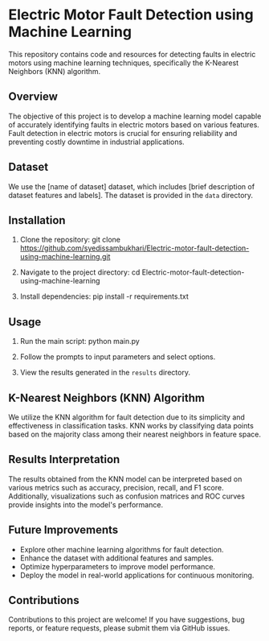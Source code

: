# Electric Motor Fault Detection using Machine Learning

This repository contains code and resources for detecting faults in electric motors using machine learning techniques, specifically the K-Nearest Neighbors (KNN) algorithm.

## Overview

The objective of this project is to develop a machine learning model capable of accurately identifying faults in electric motors based on various features. Fault detection in electric motors is crucial for ensuring reliability and preventing costly downtime in industrial applications.

## Dataset

We use the [name of dataset] dataset, which includes [brief description of dataset features and labels]. The dataset is provided in the `data` directory.

## Installation

1. Clone the repository:
git clone https://github.com/syedissambukhari/Electric-motor-fault-detection-using-machine-learning.git

2. Navigate to the project directory:
cd Electric-motor-fault-detection-using-machine-learning

3. Install dependencies:
pip install -r requirements.txt

## Usage

1. Run the main script:
python main.py

2. Follow the prompts to input parameters and select options.

3. View the results generated in the `results` directory.

## K-Nearest Neighbors (KNN) Algorithm

We utilize the KNN algorithm for fault detection due to its simplicity and effectiveness in classification tasks. KNN works by classifying data points based on the majority class among their nearest neighbors in feature space.

## Results Interpretation

The results obtained from the KNN model can be interpreted based on various metrics such as accuracy, precision, recall, and F1 score. Additionally, visualizations such as confusion matrices and ROC curves provide insights into the model's performance.

## Future Improvements

- Explore other machine learning algorithms for fault detection.
- Enhance the dataset with additional features and samples.
- Optimize hyperparameters to improve model performance.
- Deploy the model in real-world applications for continuous monitoring.

## Contributions

Contributions to this project are welcome! If you have suggestions, bug reports, or feature requests, please submit them via GitHub issues.
